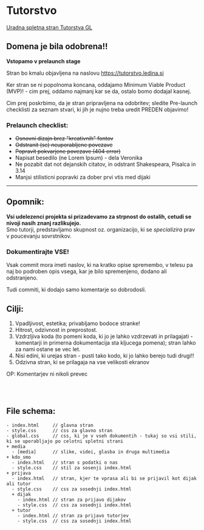 # Tutorstvo

[Uradna spletna stran Tutorstva GL](https://plojyon.github.io/tutorstvo/slite)

## Domena je bila odobrena!!
**Vstopamo v prelaunch stage**

Stran bo kmalu objavljena na naslovu https://tutorstvo.ledina.si

Ker stran se ni popolnoma koncana, oddajamo Minimum Viable Product (MVP)! - cim prej, oddamo najmanj kar se da, ostalo bomo dodajal kasnej.

Cim prej poskrbimo, da je stran pripravljena na odobritev; sledite Pre-launch checklisti za seznam stvari, ki jih je nujno treba uredit PREDEN objavimo!


### Prelaunch checklist:
 - ~~Osnovni dizajn brez "kreativnih" fontov~~
 - ~~Odstranit (se) neuporabljene povezave~~
 - ~~Popravit pokvarjene povezave (404 error)~~
 - Napisat besedilo (ne Lorem Ipsum) - dela Veronika
 - Ne pozabit dat not dejanskih citatov, in odstrant Shakespeara, Pisalca in 3.14
 - Manjsi stilisticni popravki za dober prvi vtis med dijaki

---

Opomnik:
--------
**Vsi udelezenci projekta si prizadevamo za strpnost do ostalih,
cetudi se nivoji nasih znanj razlikujejo.**\
Smo tutorji, predstavljamo skupnost oz. organizacijo, ki se *specializira*
prav v poucevanju sovrstnikov.

### Dokumentirajte VSE!
Vsak commit mora imeti naslov, ki na kratko opise spremembo,
v telesu pa naj bo podroben opis vsega, kar je bilo spremenjeno,
dodano ali odstranjeno.

Tudi commiti, ki dodajo samo komentarje so dobrodosli.


Cilji:
------
1. Vpadljivost, estetika; privabljamo bodoce stranke!
2. Hitrost, odzivnost in preprostost.
3. Vzdrzljiva koda (to pomeni koda, ki jo je lahko vzdrzevati in prilagajati - komentarji in primerna dokumentacija sta kljucega pomena); stran lahko za nami ostane se vec let.
4. Nisi edini, ki urejas stran - pusti tako kodo, ki jo lahko berejo tudi drugi!!
5. Odzivna stran, ki se prilagaja na vse velikosti ekranov

OP: Komentarjev ni nikoli prevec

<br><br>

## File schema:
```
- index.html     // glavna stran
- style.css      // css za glavno stran
- global.css     // css, ki je v vseh dokumentih - tukaj so vsi stili, ki se uporabljajo po celotni spletni strani
+ media
  - [media]      // slike, videi, glasba in druga multimedia
+ kdo_smo
  - index.html   // stran s podatki o nas
  - style.css    // stil za sosenji index.html
+ prijava
  - index.html   // stran, kjer te vprasa ali bi se prijavil kot dijak ali tutor
  - style.css    // css za sosednji index.html
  + dijak
    - index.html // stran za prijavo dijakov
    - style.css  // css za sosednji index.html
  + tutor
    - index.html // stran za prijavo tutorjev
    - style.css  // css za sosednji index.html
```
